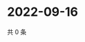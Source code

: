 # 2022-09-16

共 0 条

<!-- BEGIN WEIBO -->
<!-- 最后更新时间 Fri Sep 16 2022 19:15:25 GMT+0800 (China Standard Time) -->

<!-- END WEIBO -->
